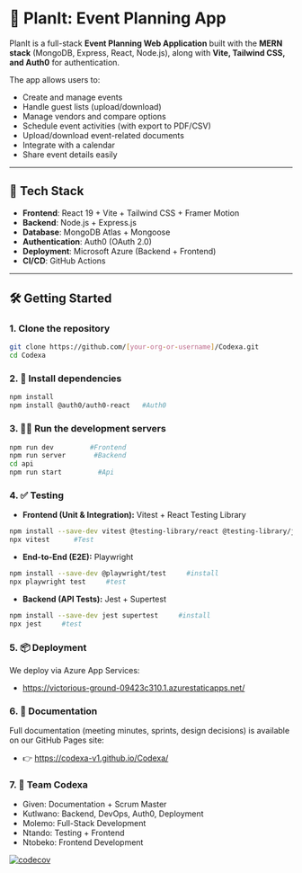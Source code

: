 # 🎉 PlanIt: Event Planning App

PlanIt is a full-stack **Event Planning Web Application** built with the **MERN stack** (MongoDB, Express, React, Node.js), along with **Vite, Tailwind CSS, and Auth0** for authentication.  

The app allows users to:  
- Create and manage events  
- Handle guest lists (upload/download)  
- Manage vendors and compare options  
- Schedule event activities (with export to PDF/CSV)  
- Upload/download event-related documents  
- Integrate with a calendar  
- Share event details easily  

---

## 🚀 Tech Stack
- **Frontend**: React 19 + Vite + Tailwind CSS + Framer Motion  
- **Backend**: Node.js + Express.js  
- **Database**: MongoDB Atlas + Mongoose  
- **Authentication**: Auth0 (OAuth 2.0)  
- **Deployment**: Microsoft Azure (Backend + Frontend)  
- **CI/CD**: GitHub Actions  

---

## 🛠️ Getting Started

### 1. Clone the repository
```bash
git clone https://github.com/[your-org-or-username]/Codexa.git
cd Codexa
```

### 2. 📍 Install dependencies
```bash
npm install
npm install @auth0/auth0-react   #Auth0
```

### 3. 🏃‍♂️ Run the development servers
```bash
npm run dev         #Frontend
npm run server       #Backend
cd api 
npm run start         #Api
```     

### 4. ✅ Testing
- **Frontend (Unit & Integration):** Vitest + React Testing Library 
```bash
npm install --save-dev vitest @testing-library/react @testing-library/jest-dom      #install
npx vitest      #Test
```
- **End-to-End (E2E):** Playwright
```bash
npm install --save-dev @playwright/test     #install
npx playwright test     #test
```
- **Backend (API Tests):** Jest + Supertest
```bash
npm install --save-dev jest supertest     #install
npx jest     #test
```

### 5. 📦 Deployment
We deploy via Azure App Services:
- https://victorious-ground-09423c310.1.azurestaticapps.net/

### 6. 📖 Documentation
Full documentation (meeting minutes, sprints, design decisions) is available on our GitHub Pages site:
- 👉 https://codexa-v1.github.io/Codexa/

### 7. 👥 Team Codexa
- Given: Documentation + Scrum Master
- Kutlwano: Backend, DevOps, Auth0, Deployment
- Molemo: Full-Stack Development
- Ntando: Testing + Frontend
- Ntobeko: Frontend Development

[![codecov](https://codecov.io/github/Codexa-v1/Codexa/graph/badge.svg?token=A79VJR62ZH)](https://codecov.io/github/Codexa-v1/Codexa)
